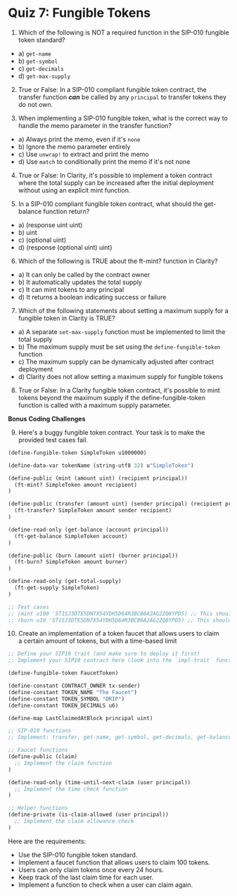 # Quiz 7: Fungible Tokens

1. Which of the following is NOT a required function in the SIP-010 fungible token standard?

- a) `get-name`
- b) `get-symbol`
- c) `get-decimals`
- d) `get-max-supply`

2. True or False: In a SIP-010 compliant fungible token contract, the transfer function **_can_** be called by any `principal` to transfer tokens they do not own.

3. When implementing a SIP-010 fungible token, what is the correct way to handle the memo parameter in the transfer function?

- a) Always print the memo, even if it's `none`
- b) Ignore the memo parameter entirely
- c) Use `unwrap!` to extract and print the memo
- d) Use `match` to conditionally print the memo if it's not none

4. True or False: In Clarity, it's possible to implement a token contract where the total supply can be increased after the initial deployment without using an explicit mint function.

5. In a SIP-010 compliant fungible token contract, what should the get-balance function return?

- a) (response uint uint)
- b) uint
- c) (optional uint)
- d) (response (optional uint) uint)

6. Which of the following is TRUE about the ft-mint? function in Clarity?

- a) It can only be called by the contract owner
- b) It automatically updates the total supply
- c) It can mint tokens to any principal
- d) It returns a boolean indicating success or failure

7. Which of the following statements about setting a maximum supply for a fungible token in Clarity is TRUE?

- a) A separate `set-max-supply` function must be implemented to limit the total supply
- b) The maximum supply must be set using the `define-fungible-token` function
- c) The maximum supply can be dynamically adjusted after contract deployment
- d) Clarity does not allow setting a maximum supply for fungible tokens

8. True or False: In a Clarity fungible token contract, it's possible to mint tokens beyond the maximum supply if the define-fungible-token function is called with a maximum supply parameter.

**Bonus Coding Challenges**

9. Here's a buggy fungible token contract. Your task is to make the provided test cases fail.

```clojure
(define-fungible-token SimpleToken u1000000)

(define-data-var tokenName (string-utf8 32) u"SimpleToken")

(define-public (mint (amount uint) (recipient principal))
  (ft-mint? SimpleToken amount recipient)
)

(define-public (transfer (amount uint) (sender principal) (recipient principal))
  (ft-transfer? SimpleToken amount sender recipient)
)

(define-read-only (get-balance (account principal))
  (ft-get-balance SimpleToken account)
)

(define-public (burn (amount uint) (burner principal))
  (ft-burn? SimpleToken amount burner)
)

(define-read-only (get-total-supply)
  (ft-get-supply SimpleToken)
)

;; Test cases
;; (mint u100 'ST1SJ3DTE5DN7X54YDH5D64R3BCB6A2AG2ZQ8YPD5) ;; This should fail
;; (burn u10 'ST1SJ3DTE5DN7X54YDH5D64R3BCB6A2AG2ZQ8YPD5) ;; This should fail
```

10. Create an implementation of a token faucet that allows users to claim a certain amount of tokens, but with a time-based limit

```clojure
;; Define your SIP10 trait (and make sure to deploy it first)
;; Implement your SIP10 contract here (look into the `impl-trait` function)

(define-fungible-token FaucetToken)

(define-constant CONTRACT_OWNER tx-sender)
(define-constant TOKEN_NAME "The Faucet")
(define-constant TOKEN_SYMBOL "DRIP")
(define-constant TOKEN_DECIMALS u6)

(define-map LastClaimedAtBlock principal uint)

;; SIP-010 functions
;; Implement: transfer, get-name, get-symbol, get-decimals, get-balance, get-total-supply, get-token-uri

;; Faucet functions
(define-public (claim)
  ;; Implement the claim function
)

(define-read-only (time-until-next-claim (user principal))
  ;; Implement the time check function
)

;; Helper functions
(define-private (is-claim-allowed (user principal))
  ;; Implement the claim allowance check
)
```

Here are the requirements:

- Use the SIP-010 fungible token standard.
- Implement a faucet function that allows users to claim 100 tokens.
- Users can only claim tokens once every 24 hours.
- Keep track of the last claim time for each user.
- Implement a function to check when a user can claim again.
